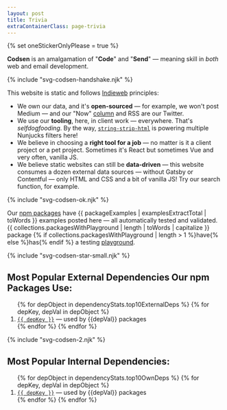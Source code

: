 ```yaml
---
layout: post
title: Trivia
extraContainerClass: page-trivia
---
```


{% set oneStickerOnlyPlease = true %}

**Codsen** is an amalgamation of "**Code**" and "**Send**" — meaning skill in _both_ web and email development.

<div role="presentation" class="separator">
  {% include "svg-codsen-handshake.njk" %}
</div>

This website is static and follows [Indieweb](https://indieweb.org/) principles:

- We own our data, and it's **open-sourced** — for example, we won't post Medium — and our "Now" [column](/) and RSS are our Twitter.
- We use our **tooling**, here, in client work — everywhere. That's _selfdogfooding_. By the way, [`string-strip-html`](/os/string-strip-html/) is powering multiple Nunjucks filters here!
- We believe in choosing a **right tool for a job** — no matter is it a client project or a pet project. Sometimes it's React but sometimes Vue and very often, vanilla JS.
- We believe static websites can still be **data-driven** — this website consumes a dozen external data sources — without Gatsby or Contentful — only HTML and CSS and a bit of vanilla JS! Try our search function, for example.

<div role="presentation" class="separator">
  {% include "svg-codsen-ok.njk" %}
</div>

Our [npm packages](/os/) have {{ packageExamples | examplesExtractTotal | toWords }} examples posted here — all automatically tested and validated. {{ collections.packagesWithPlayground | length | toWords | capitalize }} package {% if collections.packagesWithPlayground | length > 1 %}have{% else %}has{% endif %} a testing [playground](/os/play/).

<div role="presentation" class="separator">
  {% include "svg-codsen-star-small.njk" %}
</div>

## Most Popular External Dependencies Our npm Packages Use:

<ol>
{% for depObject in dependencyStats.top10ExternalDeps %}
  {% for depKey, depVal in depObject %}
    <li><a href="https://www.npmjs.com/package/{{ depKey }}"><code>{{ depKey }}</code></a> &mdash; used by {{depVal}} packages</li>
  {% endfor %}  
{% endfor %}
</ol>

<div role="presentation" class="separator">
  {% include "svg-codsen-2.njk" %}
</div>

## Most Popular Internal Dependencies:

<ol>
{% for depObject in dependencyStats.top10OwnDeps %}
  {% for depKey, depVal in depObject %}
    <li><a href="/os/{{ depKey }}"><code>{{ depKey }}</code></a> &mdash; used by {{depVal}} packages</li>
  {% endfor %}  
{% endfor %}
</ol>
